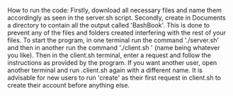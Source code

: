 How to run the code:
Firstly, download all necessary files and name them accordingly as seen in the server.sh script.
Secondly, create in Documents a directory to contain all the output called 'BashBook'. This is done to prevent any of the files and folders created interfering with the rest of your files.
To start the program, in one terminal run the command './server.sh' and then in another run the command './client.sh <name>' (name being whatever you like).
Then in the client.sh terminal, enter a request and follow the instructions as provided by the program. If you want another user, open another terminal and run .client.sh <name> again with a different name.
It is advisable for new users to run 'create' as their first request in client.sh to create their account before anything else.

